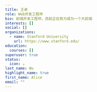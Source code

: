 ```yaml
---
title: 王卓
role: Web开发工程师
bio: 前端开发工程师，目前正在努力成为一个大前端
interests: []
social: []
organizations:
  - name: Stanford University
    url: https://www.stanford.edu/
education:
  courses: []
superuser: true
status:
  icon: ☕️
last_name: Wu
highlight_name: true
first_name: Alice
email: ""
---
```

